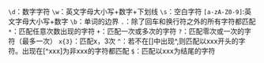  `\d`：数字字符
 `\w`：英文字母大小写+数字+下划线
 `\s`：空白字符
 `[a-zA-Z0-9]`:英文字母大小写+数字
 `\b`：单词的边界
`.`：除了回车和换行符之外的所有字符都匹配
`*`：匹配任意次数出现的字符
`+`：匹配一次或多次的字符
`?`：匹配零次或一次的字符（最多一次）
`x{3}`：匹配x，3次
`^`：若不在[]中出现^,则匹配以xxx开头的字符。出现在[^xxx]为非xxx的字符都匹配
`$`：匹配以xxx为结尾的字符
